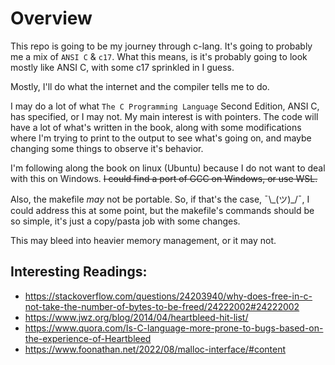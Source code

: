 # Overview

This repo is going to be my journey through c-lang. It's going to probably me a mix of `ANSI C` & `c17`. What this means, is it's probably going to look mostly like ANSI C, with some c17 sprinkled in I guess.

Mostly, I'll do what the internet and the compiler tells me to do.

I may do a lot of what `The C Programming Language` Second Edition, ANSI C, has specified, or I may not. My main interest is with pointers. The code will have a lot of what's written in the book, along with some modifications where I'm trying to print to the output to see what's going on, and maybe changing some things to observe it's behavior.

I'm following along the book on linux (Ubuntu) because I do not want to deal with this on Windows. ~~I could find a port of GCC on Windows, or use WSL.~~

Also, the makefile _may_ not be portable. So, if that's the case, ¯\\\_(ツ)\_/¯, I could address this at some point, but the makefile's commands should be so simple, it's just a copy/pasta job with some changes.

This may bleed into heavier memory management, or it may not.

## Interesting Readings:

* https://stackoverflow.com/questions/24203940/why-does-free-in-c-not-take-the-number-of-bytes-to-be-freed/24222002#24222002
* https://www.jwz.org/blog/2014/04/heartbleed-hit-list/
* https://www.quora.com/Is-C-language-more-prone-to-bugs-based-on-the-experience-of-Heartbleed
* https://www.foonathan.net/2022/08/malloc-interface/#content
